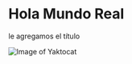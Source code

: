 # Hola Mundo Real
le agregamos el título

![Image of Yaktocat](https://octodex.github.com/images/yaktocat.png)

